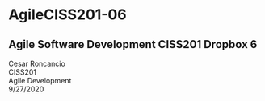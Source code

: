 # AgileCISS201-06
Agile Software Development CISS201 Dropbox 6
-----------------------------------------------------------------------

Cesar Roncancio <br>
CISS201 <br>
Agile Development <br>
9/27/2020
